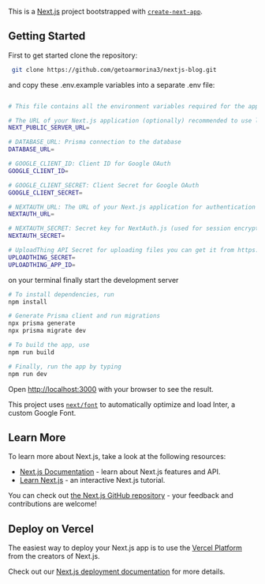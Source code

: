 This is a [Next.js](https://nextjs.org/) project bootstrapped with [`create-next-app`](https://github.com/vercel/next.js/tree/canary/packages/create-next-app).

## Getting Started

First to get started clone the repository:

```bash
 git clone https://github.com/getoarmorina3/nextjs-blog.git
```

and copy these .env.example variables into a separate .env file:
```bash

# This file contains all the environment variables required for the application to run

# The URL of your Next.js application (optionally) recommended to use localhost for development
NEXT_PUBLIC_SERVER_URL=

# DATABASE_URL: Prisma connection to the database
DATABASE_URL= 

# GOOGLE_CLIENT_ID: Client ID for Google OAuth
GOOGLE_CLIENT_ID= 

# GOOGLE_CLIENT_SECRET: Client Secret for Google OAuth
GOOGLE_CLIENT_SECRET= 

# NEXTAUTH_URL: The URL of your Next.js application for authentication
NEXTAUTH_URL= 

# NEXTAUTH_SECRET: Secret key for NextAuth.js (used for session encryption)
NEXTAUTH_SECRET= 

# UploadThing API Secret for uploading files you can get it from https://uploadthing.com/
UPLOADTHING_SECRET=
UPLOADTHING_APP_ID=
```

on your terminal finally start the development server
```bash
# To install dependencies, run
npm install

# Generate Prisma client and run migrations
npx prisma generate
npx prisma migrate dev

# To build the app, use
npm run build

# Finally, run the app by typing
npm run dev
```

Open [http://localhost:3000](http://localhost:3000) with your browser to see the result.

This project uses [`next/font`](https://nextjs.org/docs/basic-features/font-optimization) to automatically optimize and load Inter, a custom Google Font.

## Learn More

To learn more about Next.js, take a look at the following resources:

- [Next.js Documentation](https://nextjs.org/docs) - learn about Next.js features and API.
- [Learn Next.js](https://nextjs.org/learn) - an interactive Next.js tutorial.

You can check out [the Next.js GitHub repository](https://github.com/vercel/next.js/) - your feedback and contributions are welcome!

## Deploy on Vercel

The easiest way to deploy your Next.js app is to use the [Vercel Platform](https://vercel.com/new?utm_medium=default-template&filter=next.js&utm_source=create-next-app&utm_campaign=create-next-app-readme) from the creators of Next.js.

Check out our [Next.js deployment documentation](https://nextjs.org/docs/deployment) for more details.
